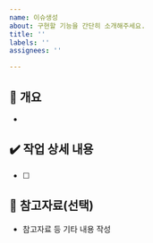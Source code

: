 ```yaml
---
name: 이슈생성
about: 구현할 기능을 간단히 소개해주세요.
title: ''
labels: ''
assignees: ''

---
```


## 📝 개요
- 

## ✔️ 작업 상세 내용
- [ ] 


## 🔗 참고자료(선택)
- 참고자료 등 기타 내용 작성
